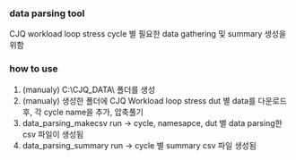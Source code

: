 ### data parsing tool
CJQ workload loop stress cycle 별 필요한 data gathering 및 summary 생성을 위함

### how to use
1. (manualy) C:\CJQ_DATA\ 폴더를 생성      
2. (manualy) 생성한 폴더에 CJQ Workload loop stress dut 별 data를 다운로드 후, 각 cycle name을 추가, 압축풀기      
3. data_parsing_makecsv run -> cycle, namesapce, dut 별 data parsing한 csv 파일이 생성됨       
4. data_parsing_summary run -> cycle 별 summary csv 파일 생성됨      
 
